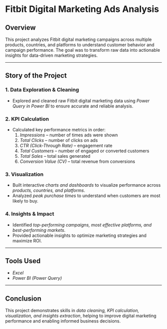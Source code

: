 # Fitbit Digital Marketing Ads Analysis


## Overview
This project analyzes Fitbit digital marketing campaigns across multiple products, countries, and platforms to understand customer behavior and campaign performance. The goal was to transform raw data into actionable insights for data-driven marketing strategies.

---

## Story of the Project

### 1. Data Exploration & Cleaning
- Explored and cleaned raw Fitbit digital marketing data using *Power Query in Power BI* to ensure accurate and reliable analysis.

### 2. KPI Calculation
- Calculated key performance metrics in order:
  1. *Impressions* – number of times ads were shown
  2. *Total Clicks* – number of clicks on ads
  3. *CTR (Click-Through Rate)* – engagement rate
  4. *Total Customers* – number of engaged or converted customers
  5. *Total Sales* – total sales generated
  6. *Conversion Value (CV)* – total revenue from conversions

### 3. Visualization
- Built interactive *charts and dashboards* to visualize performance across *products, countries, and platforms*.  
- Analyzed *peak purchase times* to understand when customers are most likely to buy.  



### 4. Insights & Impact
- Identified *top-performing campaigns, most effective platforms, and best-performing markets*.  
- Provided actionable insights to optimize marketing strategies and maximize ROI.

---

## Tools Used
- *Excel*  
- *Power BI (Power Query)*  

---

## Conclusion
This project demonstrates skills in *data cleaning, KPI calculation, visualization, and insights extraction*, helping to improve digital marketing performance and enabling informed business decisions.
